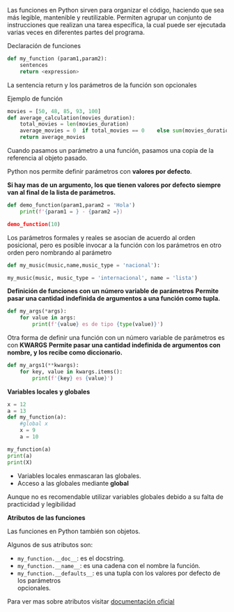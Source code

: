 Las funciones en Python sirven para organizar el código, haciendo que sea más legible, mantenible y reutilizable. Permiten agrupar un conjunto de instrucciones que realizan una tarea específica, la cual puede ser ejecutada varias veces en diferentes partes del programa.

Declaración de funciones

~~~ Python
def my_function (param1,param2):
	sentences
	return <expression>
~~~

La sentencia return y los parámetros de la función son opcionales

Ejemplo de función

~~~Python
movies = [50, 48, 85, 93, 100]  
def average_calculation(movies_duration):  
	total_movies = len(movies_duration)  
	average_movies = 0 	if total_movies == 0 	else sum(movies_duration) / total_movies 
	return average_movies
~~~

Cuando pasamos un parámetro a una función, pasamos una copia de la referencia al objeto pasado.


Python nos permite definir parámetros con **valores por defecto**.

**Si hay mas de un argumento, los que tienen valores por defecto siempre van al final de la lista de parámetros.**
~~~ Python
def demo_function(param1,param2 = 'Hola')
	print(f'{param1 = } - {param2 =})

demo_function(10)
~~~

Los parámetros formales y reales se asocian de acuerdo al orden posicional, pero es posible invocar a la función con los parámetros en otro orden pero nombrando al parámetro

~~~ Python
def my_music(music,name,music_type = 'nacional'):

my_music(music, music_type = 'internacional', name = 'lista')
~~~


**Definición de funciones con un número variable de parámetros**
**Permite pasar una **cantidad indefinida de argumentos** a una función como **tupla**.**

~~~ Python
def my_args(*args):
	for value in args:
		print(f'{value} es de tipo {type(value)}')
~~~


Otra forma de definir una función con un número variable de parámetros es con **KWARGS**
**Permite pasar una cantidad indefinida de argumentos **con nombre**, y los recibe como **diccionario**.**

~~~ Python
def my_args1(**kwargs):
	for key, value in kwargs.items():
		print(f'{key} es {value}')
~~~


**Variables locales y globales**

~~~ Python
x = 12
a = 13
def my_function(a):
	#global x
	x = 9
	a = 10

my_function(a)
print(a)
print(X)
~~~

- Variables locales enmascaran las globales.
- Acceso a las globales mediante **global**

Aunque no es recomendable utilizar variables globales debido a su falta de practicidad y legibilidad


**Atributos de las funciones**

Las funciones en Python también son objetos.

Algunos de sus atributos son:
- `my_function.__doc__`: es el docstring.  
- `my_function.__name__`: es una cadena con el nombre la función.  
- `my_function.__defaults__`: es una tupla con los valores por defecto de los parámetros  
  opcionales.

Para ver mas sobre atributos visitar [documentación oficial](https://peps.python.org/pep-0232/)